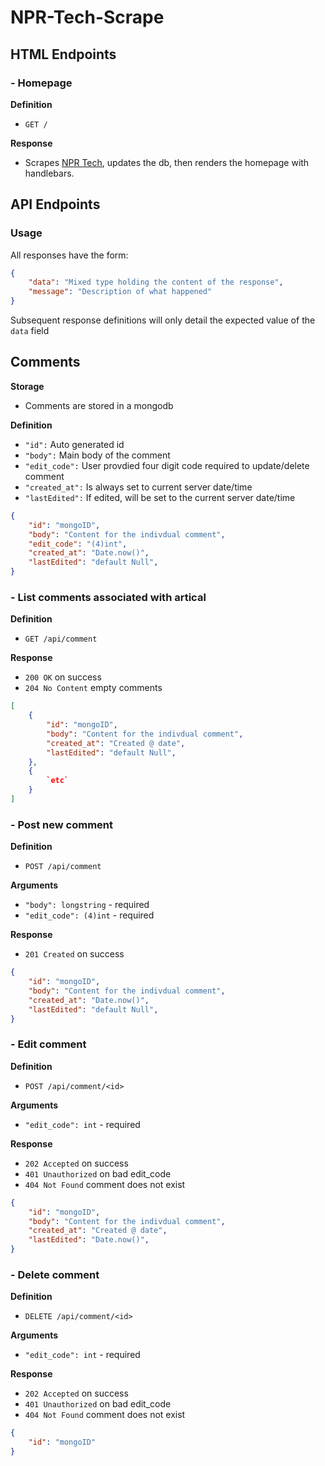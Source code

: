 # NPR-Tech-Scrape

## HTML Endpoints

### - Homepage

**Definition**
- `GET /`

**Response**
- Scrapes [NPR Tech](https://www.npr.org/sections/technology/), updates the db, then renders the homepage with handlebars.

## API Endpoints

### Usage
All responses have the form:

```json
{
    "data": "Mixed type holding the content of the response",
    "message": "Description of what happened"
}
```

Subsequent response definitions will only detail the expected value of the `data` field

## Comments

**Storage**
- Comments are stored in a mongodb

**Definition**
 - `"id":` Auto generated id
 - `"body":` Main body of the comment
 - `"edit_code":` User provdied four digit code required to update/delete comment
 - `"created_at":` Is always set to current server date/time
 - `"lastEdited":` If edited, will be set to the current server date/time

```json
{
    "id": "mongoID",
    "body": "Content for the indivdual comment", 
    "edit_code": "(4)int", 
    "created_at": "Date.now()",
    "lastEdited": "default Null", 
}
```

### - List comments associated with artical

**Definition**
- `GET /api/comment`

**Response**
- `200 OK` on success
- `204 No Content` empty comments

```json
[
    {
        "id": "mongoID",
        "body": "Content for the indivdual comment",
        "created_at": "Created @ date",
        "lastEdited": "default Null",
    },
    {
        `etc`
    }
]
```

### - Post new comment

**Definition**
- `POST /api/comment`

**Arguments**
- `"body": longstring` - required
- `"edit_code": (4)int` - required

**Response**
- `201 Created` on success

```json
{
    "id": "mongoID",
    "body": "Content for the indivdual comment",
    "created_at": "Date.now()",
    "lastEdited": "default Null",
}
```

### - Edit comment

**Definition**
- `POST /api/comment/<id>`

**Arguments**
- `"edit_code": int` - required

**Response**
- `202 Accepted` on success
- `401 Unauthorized` on bad edit_code
- `404 Not Found` comment does not exist

```json
{
    "id": "mongoID",
    "body": "Content for the indivdual comment",
    "created_at": "Created @ date",
    "lastEdited": "Date.now()",
}
```

### - Delete comment

**Definition**
- `DELETE /api/comment/<id>`

**Arguments**
- `"edit_code": int` - required

**Response**
- `202 Accepted` on success
- `401 Unauthorized` on bad edit_code
- `404 Not Found` comment does not exist

```json
{
    "id": "mongoID"
}
```